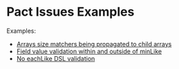 # Pact Issues Examples

Examples:
* [Arrays size matchers being propagated to child arrays](src/test/groovy/com/github/artamonovkirill/pact/minlike/README.md)
* [Field value validation within and outside of minLike](src/test/groovy/com/github/artamonovkirill/pact/nested/README.md)
* [No eachLike DSL validation](scr/test/groovy/com/github/artamonovkirill/pact/eachlikevalidaiton/README.md)